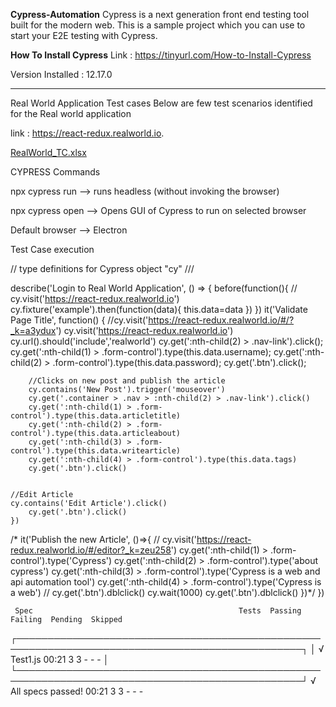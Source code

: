 **Cypress-Automation**
Cypress is a next generation front end testing tool built for the modern web. This is a sample project which you can use to start your E2E testing with Cypress.

**How To Install Cypress**
Link : https://tinyurl.com/How-to-Install-Cypress

Version Installed : 12.17.0

--------------------------------------------------------------------------------------------------------------------------------------------------------------------------
Real World Application Test cases
Below are few test scenarios identified for the Real world application 

link : https://react-redux.realworld.io. 

[RealWorld_TC.xlsx](https://github.com/ajayguptatech/cypress_realworld_app/files/12193270/RealWorld_TC.xlsx)

CYPRESS Commands

npx cypress run --> runs headless (without invoking the browser)

npx cypress open --> Opens GUI of Cypress to run on selected browser 

Default browser --> Electron 

Test Case execution

// type definitions for Cypress object "cy"
/// <reference types="cypress" />


describe('Login to Real World Application', () => {
    before(function(){
     // cy.visit('https://react-redux.realworld.io')
        cy.fixture('example').then(function(data){
            this.data=data
        })
    })
    it('Validate Page Title', function() {
      //cy.visit('https://react-redux.realworld.io/#/?_k=a3ydux')
        cy.visit('https://react-redux.realworld.io')
        cy.url().should('include','realworld') 
        cy.get(':nth-child(2) > .nav-link').click();
        cy.get(':nth-child(1) > .form-control').type(this.data.username);
        cy.get(':nth-child(2) > .form-control').type(this.data.password);
        cy.get('.btn').click();


        //Clicks on new post and publish the article
        cy.contains('New Post').trigger('mouseover')
        cy.get('.container > .nav > :nth-child(2) > .nav-link').click()
        cy.get(':nth-child(1) > .form-control').type(this.data.articletitle)
        cy.get(':nth-child(2) > .form-control').type(this.data.articleabout)
        cy.get(':nth-child(3) > .form-control').type(this.data.writearticle)
        cy.get(':nth-child(4) > .form-control').type(this.data.tags)
        cy.get('.btn').click()
  
    
    //Edit Article
    cy.contains('Edit Article').click()
        cy.get('.btn').click()
    })

 /*
    it('Publish the new Article', ()=>{
       // cy.visit('https://react-redux.realworld.io/#/editor?_k=zeu258')
        cy.get(':nth-child(1) > .form-control').type('Cypress')
        cy.get(':nth-child(2) > .form-control').type('about cypress')
        cy.get(':nth-child(3) > .form-control').type('Cypress is a web and api automation tool')
        cy.get(':nth-child(4) > .form-control').type('Cypress is a web')
    //    cy.get('.btn').dblclick()
        cy.wait(1000)
        cy.get('.btn').dblclick()
        })*/
})
     
     Spec                                              Tests  Passing  Failing  Pending  Skipped
  ┌────────────────────────────────────────────────────────────────────────────────────────────────┐
  │ √  Test1.js                                 00:21        3        3        -        -        - │
  └────────────────────────────────────────────────────────────────────────────────────────────────┘
    √  All specs passed!                        00:21        3        3        -        -        -





